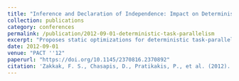 ```yaml
---
title: "Inference and Declaration of Independence: Impact on Deterministic Task Parallelism"
collection: publications
category: conferences
permalink: /publication/2012-09-01-deterministic-task-parallelism
excerpt: "Proposes static optimizations for deterministic task-parallel execution to reduce runtime overhead in task creation and dependency checks."
date: 2012-09-01
venue: "PACT ''12"
paperurl: "https://doi.org/10.1145/2370816.2370892"
citation: 'Zakkak, F. S., Chasapis, D., Pratikakis, P., et al. (2012). &quot;Inference and Declaration of Independence.&quot; In <i>PACT ''12</i>, 453–454. https://doi.org/10.1145/2370816.2370892'
---
```

